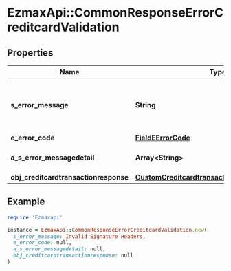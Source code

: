 # EzmaxApi::CommonResponseErrorCreditcardValidation

## Properties

| Name | Type | Description | Notes |
| ---- | ---- | ----------- | ----- |
| **s_error_message** | **String** | The message giving details about the error |  |
| **e_error_code** | [**FieldEErrorCode**](FieldEErrorCode.md) |  |  |
| **a_s_error_messagedetail** | **Array&lt;String&gt;** | More error message detail | [optional] |
| **obj_creditcardtransactionresponse** | [**CustomCreditcardtransactionresponseResponse**](CustomCreditcardtransactionresponseResponse.md) |  | [optional] |

## Example

```ruby
require 'Ezmaxapi'

instance = EzmaxApi::CommonResponseErrorCreditcardValidation.new(
  s_error_message: Invalid Signature Headers,
  e_error_code: null,
  a_s_error_messagedetail: null,
  obj_creditcardtransactionresponse: null
)
```

